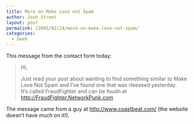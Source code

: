 ```yaml
---
title: More on Make Love not Spam
author: Josh Street
layout: post
permalink: /2005/02/24/more-on-make-love-not-spam/
categories:
  - Geek
---
```

This message from the contact form today:

> Hi,
> 
> Just read your post about wanting to find something similar to Make Love Not Spam and I&#8217;ve found one that was rleeased yesterday.  
> It&#8217;s called FraudFighter and can be foudn at <http://FraudFighter.NetworkPunk.com>

The message came from a guy at <http://www.coastbeat.com/> (the website doesn&#8217;t have much on it!).